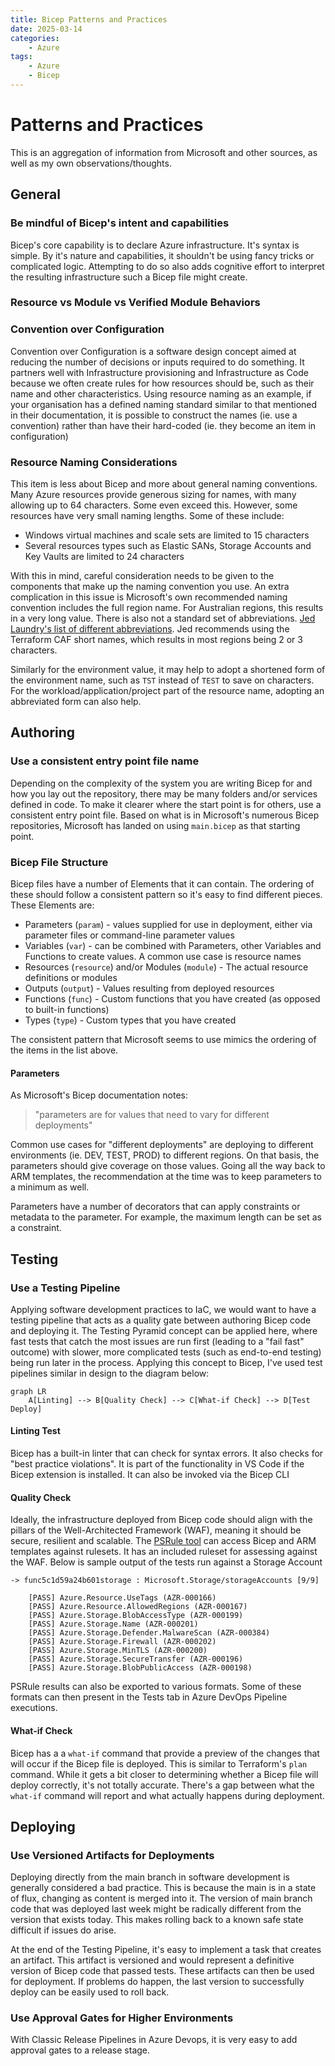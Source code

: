 ```yaml
---
title: Bicep Patterns and Practices
date: 2025-03-14
categories:
    - Azure
tags:
    - Azure
    - Bicep
---    
```


# Patterns and Practices

This is an aggregation of information from Microsoft and other sources, as well as my own observations/thoughts.

## General

### Be mindful of Bicep's intent and capabilities

Bicep's core capability is to declare Azure infrastructure.  It's syntax is simple.  By it's nature and capabilities, it shouldn't be using fancy tricks or complicated logic.  Attempting to do so also adds cognitive effort to interpret the resulting infrastructure such a Bicep file might create.

### Resource vs Module vs Verified Module Behaviors

### Convention over Configuration

Convention over Configuration is a software design concept aimed at reducing the number of decisions or inputs required to do something.  It partners well with Infrastructure provisioning and Infrastructure as Code because we often create rules for how resources should be, such as their name and other characteristics.  Using resource naming as an example, if your organisation has a defined naming standard similar to that mentioned in their documentation, it is possible to construct the names (ie. use a convention) rather than have their hard-coded (ie. they become an item in configuration)

### Resource Naming Considerations

This item is less about Bicep and more about general naming conventions.  Many Azure resources provide generous sizing for names, with many allowing up to 64 characters.  Some even exceed this.  However, some resources have very small naming lengths.  Some of these include:

* Windows virtual machines and scale sets are limited to 15 characters
* Several resources types such as Elastic SANs, Storage Accounts and Key Vaults are limited to 24 characters

With this in mind, careful consideration needs to be given to the components that make up the naming convention you use.  An extra complication in this issue is Microsoft's own recommended naming convention includes the full region name.  For Australian regions, this results in a very long value.  There is also not a standard set of abbreviations.  [Jed Laundry's list of different abbreviations](https://www.jlaundry.nz/2022/azure_region_abbreviations/).  Jed recommends using the Terraform CAF short names, which results in most regions being 2 or 3 characters.

Similarly for the environment value, it may help to adopt a shortened form of the environment name, such as `TST` instead of `TEST` to save on characters.  For the workload/application/project part of the resource name, adopting an abbreviated form can also help.

## Authoring

### Use a consistent entry point file name

Depending on the complexity of the system you are writing Bicep for and how you lay out the repository, there may be many folders and/or services defined in code.  To make it clearer where the start point is for others, use a consistent entry point file.  Based on what is in Microsoft's numerous Bicep repositories, Microsoft has landed on using `main.bicep` as that starting point.

### Bicep File Structure

Bicep files have a number of Elements that it can contain.  The ordering of these should follow a consistent pattern so it's easy to find different pieces.  These Elements are:

* Parameters (`param`) - values supplied for use in deployment, either via parameter files or command-line parameter values
* Variables (`var`) - can be combined with Parameters, other Variables and Functions to create values.  A common use case is resource names
* Resources (`resource`) and/or Modules (`module`) - The actual resource definitions or modules
* Outputs (`output`) - Values resulting from deployed resources
* Functions (`func`) - Custom functions that you have created (as opposed to built-in functions)
* Types (`type`) - Custom types that you have created

The consistent pattern that Microsoft seems to use mimics the ordering of the items in the list above.

#### Parameters

As Microsoft's Bicep documentation notes: 
> "parameters are for values that need to vary for different deployments"

Common use cases for "different deployments" are deploying to different environments (ie. DEV, TEST, PROD) to different regions.  On that basis, the parameters should give coverage on those values.  Going all the way back to ARM templates, the recommendation at the time was to keep parameters to a minimum as well.

Parameters have a number of decorators that can apply constraints or metadata to the parameter.  For example, the maximum length can be set as a constraint.


## Testing

### Use a Testing Pipeline

Applying software development practices to IaC, we would want to have a testing pipeline that acts as a quality gate between authoring Bicep code and deploying it.  The Testing Pyramid concept can be applied here, where fast tests that catch the most issues are run first (leading to a "fail fast" outcome) with slower, more complicated tests (such as end-to-end testing) being run later in the process.  Applying this concept to Bicep, I've used test pipelines similar in design to the diagram below:

``` mermaid
graph LR
    A[Linting] --> B[Quality Check] --> C[What-if Check] --> D[Test Deploy]
```

#### Linting Test

Bicep has a built-in linter that can check for syntax errors.  It also checks for "best practice violations".  It is part of the functionality in VS Code if the Bicep extension is installed.  It can also be invoked via the Bicep CLI

#### Quality Check

Ideally, the infrastructure deployed from Bicep code should align with the pillars of the Well-Architected Framework (WAF), meaning it should be secure, resilient and scalable.  The [PSRule tool](https://microsoft.github.io/PSRule/v2/) can access Bicep and ARM templates against rulesets.  It has an included ruleset for assessing against the WAF.  Below is sample output of the tests run against a Storage Account

``` shell
-> func5c1d59a24b601storage : Microsoft.Storage/storageAccounts [9/9]

    [PASS] Azure.Resource.UseTags (AZR-000166)
    [PASS] Azure.Resource.AllowedRegions (AZR-000167)
    [PASS] Azure.Storage.BlobAccessType (AZR-000199)
    [PASS] Azure.Storage.Name (AZR-000201)
    [PASS] Azure.Storage.Defender.MalwareScan (AZR-000384)
    [PASS] Azure.Storage.Firewall (AZR-000202)
    [PASS] Azure.Storage.MinTLS (AZR-000200)
    [PASS] Azure.Storage.SecureTransfer (AZR-000196)
    [PASS] Azure.Storage.BlobPublicAccess (AZR-000198)
```

PSRule results can also be exported to various formats.  Some of these formats can then present in the Tests tab in Azure DevOps Pipeline executions.

#### What-if Check

Bicep has a a `what-if` command that provide a preview of the changes that will occur if the Bicep file is deployed.  This is similar to Terraform's `plan` command.  While it gets a bit closer to determining whether a Bicep file will deploy correctly, it's not totally accurate.  There's a gap between what the `what-if` command will report and what actually happens during deployment.

## Deploying

### Use Versioned Artifacts for Deployments

Deploying directly from the main branch in software development is generally considered a bad practice.  This is because the main is in a state of flux, changing as content is merged into it.  The version of main branch code that was deployed last week might be radically different from the version that exists today.  This makes rolling back to a known safe state difficult if issues do arise.

At the end of the Testing Pipeline, it's easy to implement a task that creates an artifact.  This artifact is versioned and would represent a definitive version of Bicep code that passed tests.  These artifacts can then be used for deployment.  If problems do happen, the last version to successfully deploy can be easily used to roll back.

### Use Approval Gates for Higher Environments

With Classic Release Pipelines in Azure Devops, it is very easy to add approval gates to a release stage.
